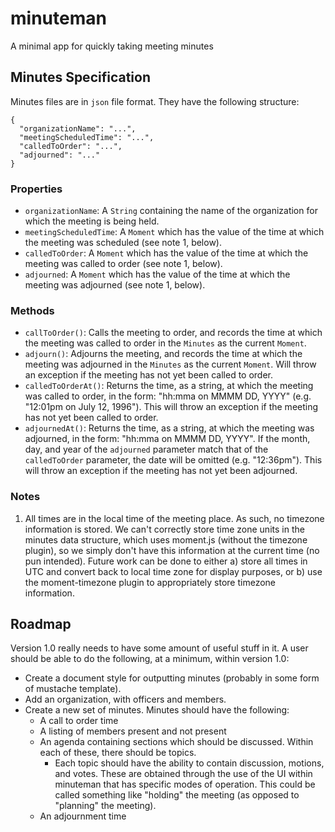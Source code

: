 # minuteman
A minimal app for quickly taking meeting minutes

## Minutes Specification
Minutes files are in `json` file format. They have the following structure:
```
{
  "organizationName": "...",
  "meetingScheduledTime": "...",
  "calledToOrder": "...",
  "adjourned": "..."
}
```

### Properties
  * `organizationName`: A `String` containing the name of the organization for which the meeting is being held.
  * `meetingScheduledTime`: A `Moment` which has the value of the time at which the meeting was scheduled (see note 1, below).
  * `calledToOrder`: A `Moment` which has the value of the time at which the meeting was called to order (see note 1, below).
  * `adjourned`: A `Moment` which has the value of the time at which the meeting was adjourned (see note 1, below).

### Methods
  * `callToOrder()`: Calls the meeting to order, and records the time at which the meeting was called to order in the `Minutes` as the current `Moment`.
  * `adjourn()`: Adjourns the meeting, and records the time at which the meeting was adjourned in the `Minutes` as the current `Moment`. Will throw an exception if the meeting has not yet been called to order.
  * `calledToOrderAt()`: Returns the time, as a string, at which the meeting was called to order, in the form: "hh:mma on MMMM DD, YYYY" (e.g. "12:01pm on July 12, 1996"). This will throw an exception if the meeting has not yet been called to order.
  * `adjournedAt()`: Returns the time, as a string, at which the meeting was adjourned, in the form: "hh:mma on MMMM DD, YYYY". If the month, day, and year of the `adjourned` parameter match that of the `calledToOrder` parameter, the date will be omitted (e.g. "12:36pm"). This will throw an exception if the meeting has not yet been adjourned.

### Notes
  1. All times are in the local time of the meeting place. As such, no timezone information is stored. We can't correctly store time zone units in the minutes data structure, which uses moment.js (without the timezone plugin), so we simply don't have this information at the current time (no pun intended). Future work can be done to either a) store all times in UTC and convert back to local time zone for display purposes, or b) use the moment-timezone plugin to appropriately store timezone information.

## Roadmap
Version 1.0 really needs to have some amount of useful stuff in it. A user should be able to do the following, at a minimum, within version 1.0:

  * Create a document style for outputting minutes (probably in some form of mustache template).
  * Add an organization, with officers and members.
  * Create a new set of minutes. Minutes should have the following:
    - A call to order time
    - A listing of members present and not present
    - An agenda containing sections which should be discussed. Within each of these, there should be topics.
      - Each topic should have the ability to contain discussion, motions, and votes. These are obtained through the use of the UI within minuteman that has specific modes of operation. This could be called something like "holding" the meeting (as opposed to "planning" the meeting).
    - An adjournment time
